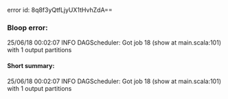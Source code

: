 error id: 8q8f3yQtfLjyUX1tHvhZdA==
### Bloop error:

25/06/18 00:02:07 INFO DAGScheduler: Got job 18 (show at main.scala:101) with 1 output partitions
#### Short summary: 

25/06/18 00:02:07 INFO DAGScheduler: Got job 18 (show at main.scala:101) with 1 output partitions